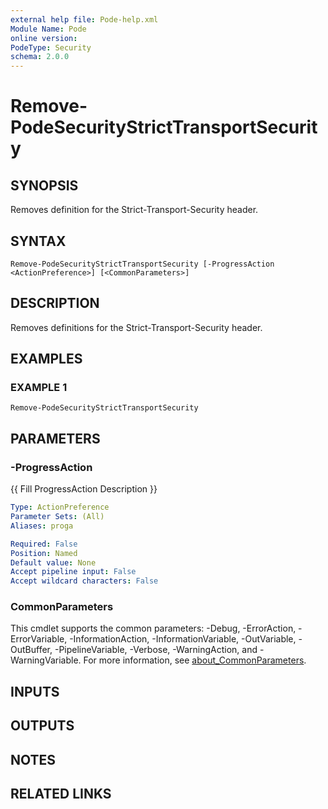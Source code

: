 ```yaml
---
external help file: Pode-help.xml
Module Name: Pode
online version:
PodeType: Security
schema: 2.0.0
---
```


# Remove-PodeSecurityStrictTransportSecurity

## SYNOPSIS
Removes definition for the Strict-Transport-Security header.

## SYNTAX

```
Remove-PodeSecurityStrictTransportSecurity [-ProgressAction <ActionPreference>] [<CommonParameters>]
```

## DESCRIPTION
Removes definitions for the Strict-Transport-Security header.

## EXAMPLES

### EXAMPLE 1
```
Remove-PodeSecurityStrictTransportSecurity
```

## PARAMETERS

### -ProgressAction
{{ Fill ProgressAction Description }}

```yaml
Type: ActionPreference
Parameter Sets: (All)
Aliases: proga

Required: False
Position: Named
Default value: None
Accept pipeline input: False
Accept wildcard characters: False
```

### CommonParameters
This cmdlet supports the common parameters: -Debug, -ErrorAction, -ErrorVariable, -InformationAction, -InformationVariable, -OutVariable, -OutBuffer, -PipelineVariable, -Verbose, -WarningAction, and -WarningVariable. For more information, see [about_CommonParameters](http://go.microsoft.com/fwlink/?LinkID=113216).

## INPUTS

## OUTPUTS

## NOTES

## RELATED LINKS
